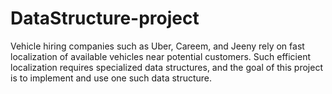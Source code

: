 # DataStructure-project
Vehicle hiring companies such as Uber, Careem, and Jeeny rely on fast localization of available vehicles near potential customers. Such efficient localization requires specialized data structures, and the goal of this project is to implement and use one such data structure.

